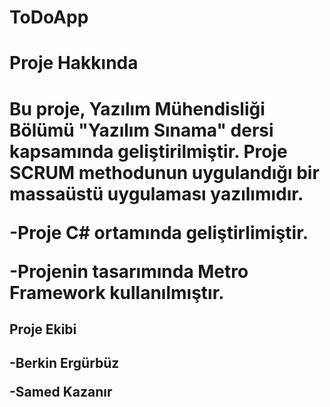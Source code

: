 # ToDoApp

<h1>Proje Hakkında<h1>
  <p>Bu proje, Yazılım Mühendisliği Bölümü "Yazılım Sınama" dersi kapsamında geliştirilmiştir. Proje SCRUM methodunun uygulandığı bir massaüstü uygulaması yazılımıdır.<p>
  <p>-Proje C# ortamında geliştirlimiştir.<p>
  <p>-Projenin tasarımında Metro Framework kullanılmıştır.<p>
  
<h2>Proje Ekibi<h2>
  <p>-Berkin Ergürbüz <p>
  <p>-Samed Kazanır <p>
